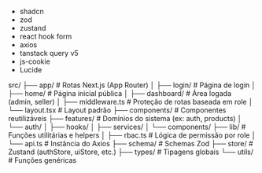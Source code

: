 - shadcn
- zod
- zustand
- react hook form
- axios
- tanstack query v5
- js-cookie
- Lucide



src/
├── app/                        # Rotas Next.js (App Router)
│   ├── login/                 # Página de login
│   ├── home/                  # Página inicial pública
│   ├── dashboard/             # Área logada (admin, seller)
│   ├── middleware.ts          # Proteção de rotas baseada em role
│   └── layout.tsx             # Layout padrão
├── components/                # Componentes reutilizáveis
├── features/                  # Domínios do sistema (ex: auth, products)
│   └── auth/
│       ├── hooks/
│       ├── services/
│       └── components/
├── lib/                       # Funções utilitárias e helpers
│   ├── rbac.ts                # Lógica de permissão por role
│   └── api.ts                 # Instância do Axios
├── schema/                    # Schemas Zod
├── store/                     # Zustand (authStore, uiStore, etc.)
├── types/                     # Tipagens globais
└── utils/                     # Funções genéricas
